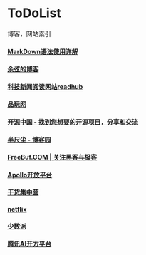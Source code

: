 # ToDoList
博客，网站索引

#### [MarkDown语法使用详解](https://github.com/younghz/Markdown)
#### [余弦的博客](http://evilcos.me/)
#### [科技新闻阅读网站readhub](https://readhub.me/)
#### [品玩网](http://www.pingwest.com/)
#### [开源中国 - 找到您想要的开源项目，分享和交流](http://www.oschina.net/)
#### [半尺尘 - 博客园](http://www.cnblogs.com/tanzhenblog/)
#### [FreeBuf.COM | 关注黑客与极客](http://www.freebuf.com/)
#### [Apollo开放平台](http://apollo.auto/)
#### [干货集中营](http://gank.io/)
#### [netflix](https://github.com/netflix)
#### [少数派](https://sspai.com/)
#### [腾讯AI开方平台](https://ai.qq.com)

